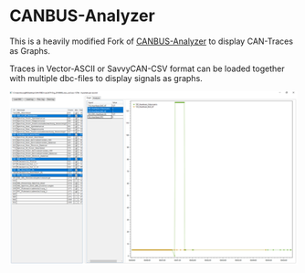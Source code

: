 # CANBUS-Analyzer

This is a heavily modified Fork of [CANBUS-Analyzer](https://github.com/amund7/CANBUS-Analyzer) to display CAN-Traces as Graphs.

Traces in Vector-ASCII or SavvyCAN-CSV format can be loaded together with multiple dbc-files to display signals as graphs.


![Main window screenshot](screenshot.png)
